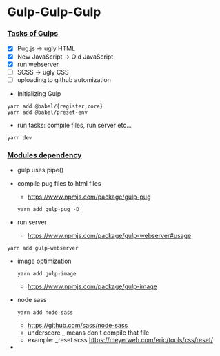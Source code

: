 # Gulp-Gulp-Gulp



### [Tasks of Gulps](./gulpfile.babel.js)

- [x] Pug.js -> ugly HTML
- [x] New JavaScript -> Old JavaScript
- [x] run webserver
- [ ] SCSS -> ugly CSS
- [ ] uploading to github automization

- Initializing Gulp

```shell
yarn add @babel/{register,core}
yarn add @babel/preset-env
```

- run tasks: compile files, run server etc...

```shell
yarn dev
```

### [Modules dependency](./package.json)

- gulp uses pipe()

- compile pug files to html files

  - https://www.npmjs.com/package/gulp-pug

  ```shell
  yarn add gulp-pug -D
  ```

- run server

  - https://www.npmjs.com/package/gulp-webserver#usage

```shell
yarn add gulp-webserver
```

- image optimization

  ```shell
  yarn add gulp-image
  ```

  - https://www.npmjs.com/package/gulp-image

- node sass

  ```shell
  yarn add node-sass
  ```

  - https://github.com/sass/node-sass
  - underscore _ means don't compile that file
  - example: _reset.scss
    https://meyerweb.com/eric/tools/css/reset/

- 

